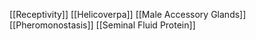 [[Receptivity]]
[[Helicoverpa]]
[[Male Accessory Glands]]
[[Pheromonostasis]]
[[Seminal Fluid Protein]]
